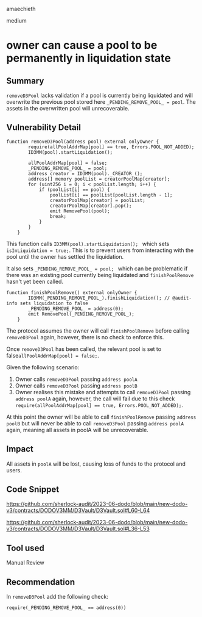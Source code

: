 amaechieth

medium

# owner can cause a pool to be permanently in liquidation state

## Summary

`removeD3Pool` lacks validation if a pool is currently being liquidated and will overwrite the previous pool stored here `_PENDING_REMOVE_POOL_ = pool`. The assets in the overwritten pool will unrecoverable.

## Vulnerability Detail

```solidity
function removeD3Pool(address pool) external onlyOwner {
        require(allPoolAddrMap[pool] == true, Errors.POOL_NOT_ADDED);
        ID3MM(pool).startLiquidation(); 

        allPoolAddrMap[pool] = false;
        _PENDING_REMOVE_POOL_ = pool; 
        address creator = ID3MM(pool)._CREATOR_();
        address[] memory poolList = creatorPoolMap[creator];
        for (uint256 i = 0; i < poolList.length; i++) {
            if (poolList[i] == pool) {
                poolList[i] == poolList[poolList.length - 1]; 
                creatorPoolMap[creator] = poolList;
                creatorPoolMap[creator].pop();
                emit RemovePool(pool);
                break;
            }
        }
    }
```

This function calls `ID3MM(pool).startLiquidation(); ` which sets `isInLiquidation = true;`. This is to prevent users from interacting with the pool until the owner has settled the liquidation.

It also sets `_PENDING_REMOVE_POOL_ = pool; ` which can be problematic if there was an existing pool currently being liquidated and `finishPoolRemove` hasn't yet been called.

```solidity
function finishPoolRemove() external onlyOwner {
        ID3MM(_PENDING_REMOVE_POOL_).finishLiquidation(); // @audit-info sets liquidation to false
        _PENDING_REMOVE_POOL_ = address(0);
        emit RemovePool(_PENDING_REMOVE_POOL_);
    }
```

The protocol assumes the owner will call `finishPoolRemove` before calling `removeD3Pool` again, however, there is no check to enforce this.

Once `removeD3Pool` has been called, the relevant pool is set to false`allPoolAddrMap[pool] = false;`. 

Given the following scenario:

1. Owner calls `removeD3Pool` passing `address poolA`
2. Owner calls `removeD3Pool` passing `address poolB`
3. Owner realises this mistake and attempts to call `removeD3Pool` passing `address poolA` again, however, the call will fail due to this check `require(allPoolAddrMap[pool] == true, Errors.POOL_NOT_ADDED);`.

At this point the owner will be able to call `finishPoolRemove` passing `address poolB` but will never be able to call `removeD3Pool` passing `address poolA` again, meaning all assets in poolA will be unrecoverable.

## Impact

All assets in `poolA` will be lost, causing loss of funds to the protocol and users.

## Code Snippet

https://github.com/sherlock-audit/2023-06-dodo/blob/main/new-dodo-v3/contracts/DODOV3MM/D3Vault/D3Vault.sol#L60-L64

https://github.com/sherlock-audit/2023-06-dodo/blob/main/new-dodo-v3/contracts/DODOV3MM/D3Vault/D3Vault.sol#L36-L53

## Tool used

Manual Review

## Recommendation

In `removeD3Pool` add the following check:

`require(_PENDING_REMOVE_POOL_ == address(0))`
